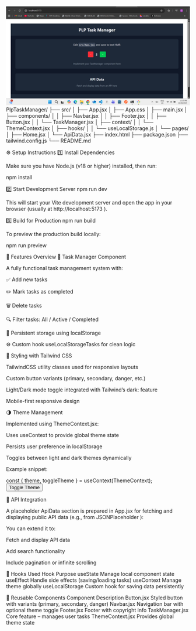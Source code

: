 ![alt text](image.png)
PlpTaskManager/
├── src/
│   ├── App.jsx
│   ├── App.css
│   ├── main.jsx
│   ├── components/
│   │   ├── Navbar.jsx
│   │   ├── Footer.jsx
│   │   ├── Button.jsx
│   │   └── TaskManager.jsx
│   ├── context/
│   │   └── ThemeContext.jsx
│   ├── hooks/
│   │   └── useLocalStorage.js
│   └── pages/
│       ├── Home.jsx
│       └── ApiData.jsx
├── index.html
├── package.json
├── tailwind.config.js
└── README.md


⚙️ Setup Instructions
1️⃣ Install Dependencies

Make sure you have Node.js (v18 or higher) installed, then run:

npm install

2️⃣ Start Development Server
npm run dev


This will start your Vite development server and open the app in your browser (usually at http://localhost:5173
).

3️⃣ Build for Production
npm run build


To preview the production build locally:

npm run preview

🧩 Features Overview
🧠 Task Manager Component

A fully functional task management system with:

✅ Add new tasks

✏️ Mark tasks as completed

🗑️ Delete tasks

🔍 Filter tasks: All / Active / Completed

💾 Persistent storage using localStorage

⚙️ Custom hook useLocalStorageTasks for clean logic

🎨 Styling with Tailwind CSS

TailwindCSS utility classes used for responsive layouts

Custom button variants (primary, secondary, danger, etc.)

Light/Dark mode toggle integrated with Tailwind’s dark: feature

Mobile-first responsive design

🌗 Theme Management

Implemented using ThemeContext.jsx:

Uses useContext to provide global theme state

Persists user preference in localStorage

Toggles between light and dark themes dynamically

Example snippet:

const { theme, toggleTheme } = useContext(ThemeContext);
<Button onClick={toggleTheme}>Toggle Theme</Button>

🔗 API Integration

A placeholder ApiData section is prepared in App.jsx for fetching and displaying public API data (e.g., from JSONPlaceholder
):

You can extend it to:

Fetch and display API data

Add search functionality

Include pagination or infinite scrolling

🧪 Hooks Used
Hook	Purpose
useState	Manage local component state
useEffect	Handle side effects (saving/loading tasks)
useContext	Manage theme globally
useLocalStorage	Custom hook for saving data persistently

🧱 Reusable Components
Component	Description
Button.jsx	Styled button with variants (primary, secondary, danger)
Navbar.jsx	Navigation bar with optional theme toggle
Footer.jsx	Footer with copyright info
TaskManager.jsx	Core feature – manages user tasks
ThemeContext.jsx	Provides global theme state

